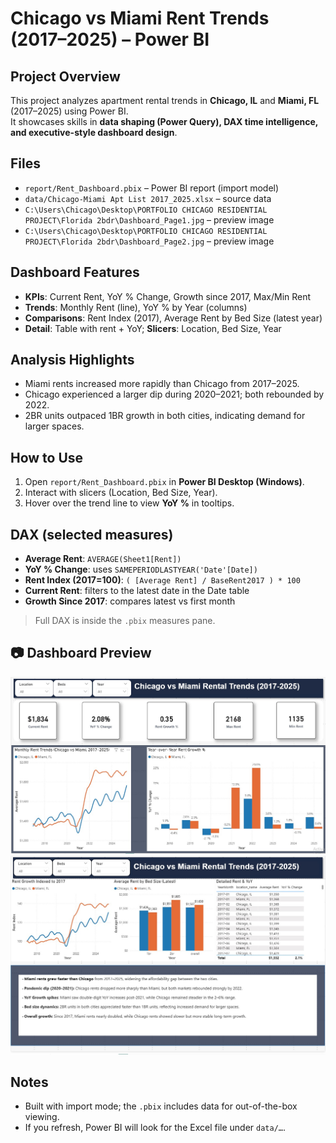 # Chicago vs Miami Rent Trends (2017–2025) – Power BI

## Project Overview
This project analyzes apartment rental trends in **Chicago, IL** and **Miami, FL** (2017–2025) using Power BI.  
It showcases skills in **data shaping (Power Query), DAX time intelligence, and executive-style dashboard design**.

## Files
- `report/Rent_Dashboard.pbix` – Power BI report (import model)
- `data/Chicago-Miami Apt List 2017_2025.xlsx` – source data
- `C:\Users\Chicago\Desktop\PORTFOLIO CHICAGO RESIDENTIAL PROJECT\Florida 2bdr\Dashboard_Page1.jpg` – preview image
- `C:\Users\Chicago\Desktop\PORTFOLIO CHICAGO RESIDENTIAL PROJECT\Florida 2bdr\Dashboard_Page2.jpg` – preview image

## Dashboard Features
- **KPIs**: Current Rent, YoY % Change, Growth since 2017, Max/Min Rent
- **Trends**: Monthly Rent (line), YoY % by Year (columns)
- **Comparisons**: Rent Index (2017), Average Rent by Bed Size (latest year)
- **Detail**: Table with rent + YoY; **Slicers**: Location, Bed Size, Year

## Analysis Highlights
- Miami rents increased more rapidly than Chicago from 2017–2025.
- Chicago experienced a larger dip during 2020–2021; both rebounded by 2022.
- 2BR units outpaced 1BR growth in both cities, indicating demand for larger spaces.

## How to Use
1. Open `report/Rent_Dashboard.pbix` in **Power BI Desktop (Windows)**.
2. Interact with slicers (Location, Bed Size, Year).
3. Hover over the trend line to view **YoY %** in tooltips.

## DAX (selected measures)
- **Average Rent**: `AVERAGE(Sheet1[Rent])`
- **YoY % Change**: uses `SAMEPERIODLASTYEAR('Date'[Date])`
- **Rent Index (2017=100)**: `( [Average Rent] / BaseRent2017 ) * 100`
- **Current Rent**: filters to the latest date in the Date table
- **Growth Since 2017**: compares latest vs first month

> Full DAX is inside the `.pbix` measures pane.

## 📷 Dashboard Preview
![Dashboard Screenshot](Dashboard_Page1.jpg)
![Dashboard Screenshot](Dashboard_Page2.jpg)


## Notes
- Built with import mode; the `.pbix` includes data for out-of-the-box viewing.
- If you refresh, Power BI will look for the Excel file under `data/…`.


